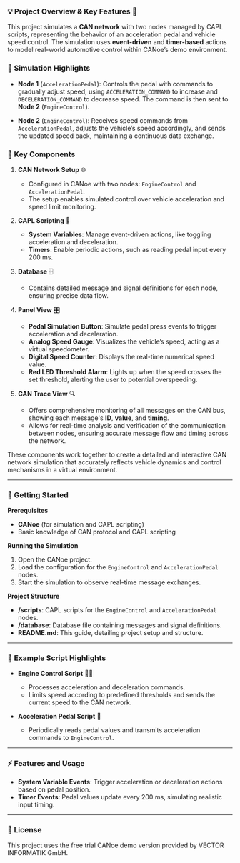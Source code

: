 ### 💡 Project Overview & Key Features 📖

This project simulates a **CAN network** with two nodes managed by CAPL scripts, representing the behavior of an acceleration pedal and vehicle speed control. The simulation uses **event-driven** and **timer-based** actions to model real-world automotive control within CANoe’s demo environment.

### 🌟 Simulation Highlights

- **Node 1** (`AccelerationPedal`): Controls the pedal with commands to gradually adjust speed, using `ACCELERATION_COMMAND` to increase and `DECELERATION_COMMAND` to decrease speed. The command is then sent to **Node 2** (`EngineControl`).
  
- **Node 2** (`EngineControl`): Receives speed commands from `AccelerationPedal`, adjusts the vehicle’s speed accordingly, and sends the updated speed back, maintaining a continuous data exchange.

### 🧩 Key Components

1. **CAN Network Setup** 🌐  
   - Configured in CANoe with two nodes: `EngineControl` and `AccelerationPedal`.
   - The setup enables simulated control over vehicle acceleration and speed limit monitoring.

2. **CAPL Scripting** 📜  
   - **System Variables**: Manage event-driven actions, like toggling acceleration and deceleration.
   - **Timers**: Enable periodic actions, such as reading pedal input every 200 ms.

3. **Database** 🗄️  
   - Contains detailed message and signal definitions for each node, ensuring precise data flow.

4. **Panel View** 🎛️  
   - **Pedal Simulation Button**: Simulate pedal press events to trigger acceleration and deceleration.
   - **Analog Speed Gauge**: Visualizes the vehicle’s speed, acting as a virtual speedometer.
   - **Digital Speed Counter**: Displays the real-time numerical speed value.
   - **Red LED Threshold Alarm**: Lights up when the speed crosses the set threshold, alerting the user to potential overspeeding.

5. **CAN Trace View** 🔍  
   - Offers comprehensive monitoring of all messages on the CAN bus, showing each message's **ID**, **value**, and **timing**.
   - Allows for real-time analysis and verification of the communication between nodes, ensuring accurate message flow and timing across the network.

These components work together to create a detailed and interactive CAN network simulation that accurately reflects vehicle dynamics and control mechanisms in a virtual environment.

---

### 🚀 Getting Started

**Prerequisites**  
- **CANoe** (for simulation and CAPL scripting)
- Basic knowledge of CAN protocol and CAPL scripting

**Running the Simulation**  
1. Open the CANoe project.
2. Load the configuration for the `EngineControl` and `AccelerationPedal` nodes.
3. Start the simulation to observe real-time message exchanges.

**Project Structure**  
- **/scripts**: CAPL scripts for the `EngineControl` and `AccelerationPedal` nodes.
- **/database**: Database file containing messages and signal definitions.
- **README.md**: This guide, detailing project setup and structure.

---

### 📂 Example Script Highlights

- **Engine Control Script** 🛑🚀  
  - Processes acceleration and deceleration commands.
  - Limits speed according to predefined thresholds and sends the current speed to the CAN network.

- **Acceleration Pedal Script** 🦶  
  - Periodically reads pedal values and transmits acceleration commands to `EngineControl`.

---

### ⚡ Features and Usage

- **System Variable Events**: Trigger acceleration or deceleration actions based on pedal position.
- **Timer Events**: Pedal values update every 200 ms, simulating realistic input timing.

---

### 📜 License

This project uses the free trial CANoe demo version provided by VECTOR INFORMATIK GmbH.
